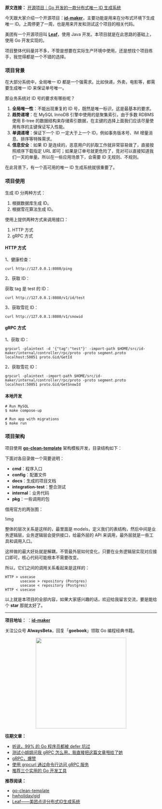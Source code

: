 **原文连接：** [开源项目｜Go 开发的一款分布式唯一 ID 生成系统](https://mp.weixin.qq.com/s/tCGYTlB4nJH1ClViFQJ6Cw)

今天跟大家介绍一个开源项目：[**id-maker**](https://github.com/yongxinz/id-maker)，主要功能是用来在分布式环境下生成唯一 ID。上周停更了一周，也是用来开发和测试这个项目的相关代码。

美团有一个开源项目叫 [**Leaf**](https://github.com/Meituan-Dianping/Leaf)，使用 Java 开发。本项目就是在此思路的基础上，使用 Go 开发实现的。

项目整体代码量并不多，不管是想要在实际生产环境中使用，还是想找个项目练手，我觉得都是一个不错的选择。

### 项目背景

在大部分系统中，全局唯一 ID 都是一个强需求。比如快递，外卖，电影等，都需要生成唯一 ID 来保证单号唯一。

那业务系统对 ID 号的要求有哪些呢？

1. **全局唯一性**：不能出现重复的 ID 号，既然是唯一标识，这是最基本的要求。
2. **趋势递增**：在 MySQL InnoDB 引擎中使用的是聚集索引，由于多数 RDBMS 使用 B-tree 的数据结构来存储索引数据，在主键的选择上面我们应该尽量使用有序的主键保证写入性能。
3. **单调递增**：保证下一个 ID 一定大于上一个 ID，例如事务版本号、IM 增量消息、排序等特殊需求。
4. **信息安全**：如果 ID 是连续的，恶意用户的扒取工作就非常容易做了，直接按照顺序下载指定 URL 即可；如果是订单号就更危险了，竞对可以直接知道我们一天的单量。所以在一些应用场景下，会需要 ID 无规则、不规则。

在此背景下，有一个高可用的唯一 ID 生成系统就很重要了。

### 项目使用

生成 ID 分两种方式：

1. 根据数据库生成 ID。
2. 根据雪花算法生成 ID。

使用上提供两种方式来调用接口：

1. HTTP 方式
2. gRPC 方式

#### HTTP 方式

1、健康检查：

```
curl http://127.0.0.1:8080/ping
```

2、获取 ID：

获取 tag 是 test 的 ID：

```
curl http://127.0.0.1:8080/v1/id/test
```

3、获取雪花 ID：

```
curl http://127.0.0.1:8080/v1/snowid
```

#### gRPC 方式

1、获取 ID：

```
grpcurl -plaintext -d '{"tag":"test"}' -import-path $HOME/src/id-maker/internal/controller/rpc/proto -proto segment.proto localhost:50051 proto.Gid/GetId
```

2、获取雪花 ID：

```
grpcurl -plaintext -import-path $HOME/src/id-maker/internal/controller/rpc/proto -proto segment.proto localhost:50051 proto.Gid/GetSnowId
```

#### 本地开发

```
# Run MySQL
$ make compose-up

# Run app with migrations
$ make run
```

### 项目架构

项目使用 [**go-clean-template**](https://github.com/evrone/go-clean-template) 架构模板开发，目录结构如下：

下面对各目录做一个简要说明：

- **cmd**：程序入口
- **config**：配置文件
- **docs**：生成的项目文档
- **integration-test**：整合测试
- **internal**：业务代码
- **pkg**：一些调用的包

借用官方的两张图：

!img[](blog/pic/05-go-clean-template-1.png)

整体的层次关系是这样的，最里面是 models，定义我们的表结构，然后中间是业务逻辑层，业务逻辑层会提供接口，给最外层的 API 来调用，最外层就是一些工具和调用入口。

这样做的最大好处就是解耦，不管最外层如何变化，只要在业务逻辑层实现对应接口即可，核心代码可能根本不需要改变。

所以，它们之间的调用关系看起来是这样的：

```
HTTP > usecase
       usecase > repository (Postgres)
       usecase < repository (Postgres)
HTTP < usecase
```

以上就是本项目的全部内容，如果大家感兴趣的话，欢迎给我留言交流，要是能给个 **star** 那就太好了。

---

**项目地址：** ：[**id-maker**](https://github.com/yongxinz/id-maker)

关注公众号 **AlwaysBeta**，回复「**goebook**」领取 Go 编程经典书籍。

<center class="half">
    <img src="https://github.com/yongxinz/gopher/blob/main/alwaysbeta.JPG" width="300"/>
</center>

**往期文章：**

- [听说，99% 的 Go 程序员都被 defer 坑过](https://mp.weixin.qq.com/s/1T6Z74Wri27Ap8skeJiyWQ)
- [测试小姐姐问我 gRPC 怎么用，我直接把这篇文章甩给了她](https://mp.weixin.qq.com/s/qdI2JqpMq6t2KN1byHaNCQ)
- [gRPC，爆赞](https://mp.weixin.qq.com/s/1Xbca4Dv0akonAZerrChgA)
- [使用 grpcurl 通过命令行访问 gRPC 服务](https://mp.weixin.qq.com/s/GShwcGCopXVmxCKnYf5FhA)
- [推荐三个实用的 Go 开发工具](https://mp.weixin.qq.com/s/3GLMLhegB3wF5_62mpmePA)

**推荐阅读：**

- [go-clean-template](https://github.com/evrone/go-clean-template)
- [hwholiday/gid](https://github.com/hwholiday/gid)
- [Leaf——美团点评分布式ID生成系统](https://tech.meituan.com/2017/04/21/mt-leaf.html)